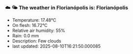 ### ☁️ 🌤️  The weather in Florianópolis is: Florianópolis

- Temperature: 17.48°C
- On flesh: 16.72°C
- Relative air humidity: 55%
- Rain: 0.0 mm
- Description: Few clouds
- last updated: 2025-08-10T16:21:50.000085
